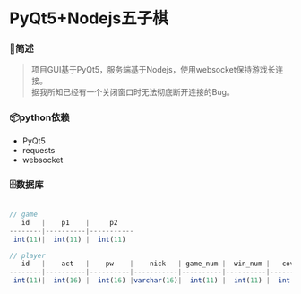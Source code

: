 # PyQt5+Nodejs五子棋

### 📃简述
> 项目GUI基于PyQt5，服务端基于Nodejs，使用websocket保持游戏长连接。  
据我所知已经有一个关闭窗口时无法彻底断开连接的Bug。

### 📦python依赖

* PyQt5
* requests
* websocket

### 🗄数据库
```javascript

// game
   id   |    p1    |     p2
--------|----------|-----------
 int(11)|  int(11) |  int(11)

// player
   id   |    act   |    pw    |    nick   | game_num |  win_num |   cover  |
--------|----------|----------|-----------|----------|----------|----------|
 int(11)|  int(16) |  int(16) |varchar(16)|  int(11) |  int(11) |  int(2)  |

```